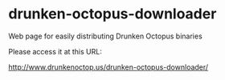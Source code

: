 # drunken-octopus-downloader
Web page for easily distributing Drunken Octopus binaries

Please access it at this URL:

http://www.drunkenoctop.us/drunken-octopus-downloader/
